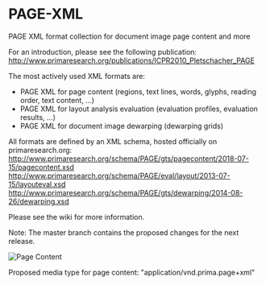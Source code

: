 # PAGE-XML
PAGE XML format collection for document image page content and more

For an introduction, please see the following publication:
http://www.primaresearch.org/publications/ICPR2010_Pletschacher_PAGE

The most actively used XML formats are:
 - PAGE XML for page content (regions, text lines, words, glyphs, reading order, text content, ...)
 - PAGE XML for layout analysis evaluation (evaluation profiles, evaluation results, ...)
 - PAGE XML for document image dewarping (dewarping grids)
 
 All formats are defined by an XML schema, hosted officially on primaresearch.org:
 http://www.primaresearch.org/schema/PAGE/gts/pagecontent/2018-07-15/pagecontent.xsd
 http://www.primaresearch.org/schema/PAGE/eval/layout/2013-07-15/layouteval.xsd
 http://www.primaresearch.org/schema/PAGE/gts/dewarping/2014-08-26/dewarping.xsd
 
 Please see the wiki for more information.
 
 Note: The master branch contains the proposed changes for the next release. 

![Page Content](http://www.primaresearch.org/www/media/tools/Aletheia.png)

Proposed media type for page content: "application/vnd.prima.page+xml"
